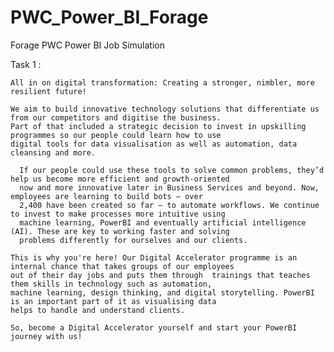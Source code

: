 # PWC_Power_BI_Forage
Forage PWC Power BI Job Simulation

Task 1 :
      
    All in on digital transformation: Creating a stronger, nimbler, more resilient future! 

    We aim to build innovative technology solutions that differentiate us from our competitors and digitise the business.
    Part of that included a strategic decision to invest in upskilling programmes so our people could learn how to use 
    digital tools for data visualisation as well as automation, data cleansing and more. 
    
      If our people could use these tools to solve common problems, they’d help us become more efficient and growth-oriented
      now and more innovative later in Business Services and beyond. Now, employees are learning to build bots – over
      2,400 have been created so far – to automate workflows. We continue to invest to make processes more intuitive using
      machine learning, PowerBI and eventually artificial intelligence (AI). These are key to working faster and solving
      problems differently for ourselves and our clients. 
    
    This is why you're here! Our Digital Accelerator programme is an internal chance that takes groups of our employees
    out of their day jobs and puts them through  trainings that teaches them skills in technology such as automation,
    machine learning, design thinking, and digital storytelling. PowerBI is an important part of it as visualising data 
    helps to handle and understand clients. 
    
    So, become a Digital Accelerator yourself and start your PowerBI journey with us! 
